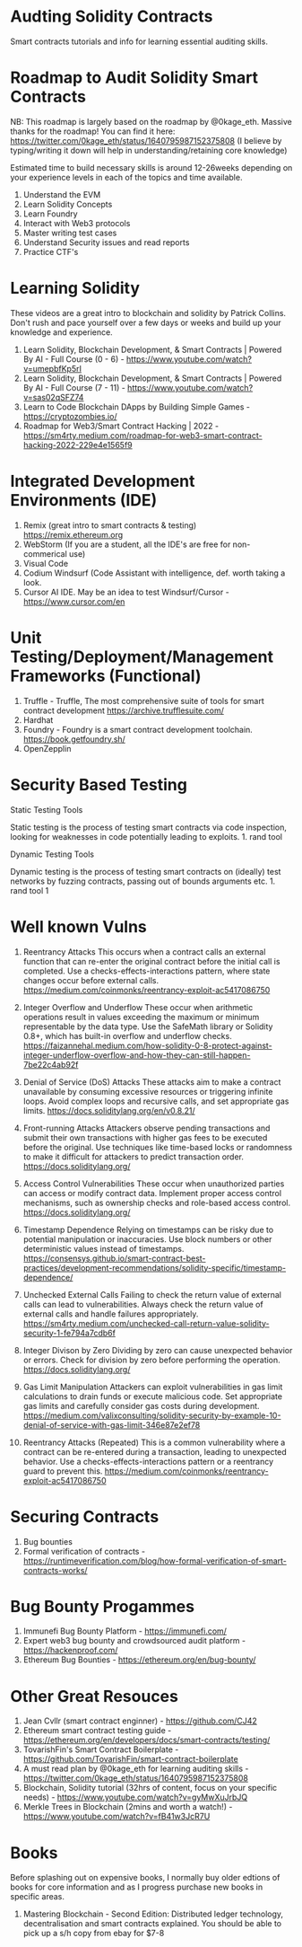 # Audting Solidity Contracts
Smart contracts tutorials and info for learning essential auditing skills. 

Roadmap to Audit Solidity Smart Contracts
=========================================

NB: This roadmap is largely based on the roadmap by @0kage_eth. Massive thanks for the roadmap! You can find it here: https://twitter.com/0kage_eth/status/1640795987152375808 (I believe by typing/writing it down will help in understanding/retaining core knowledge)

Estimated time to build necessary skills is around 12-26weeks depending on your experience levels in each of the topics and time available.

1. Understand the EVM 
2. Learn Solidity Concepts
3. Learn Foundry
4. Interact with Web3 protocols
5. Master writing test cases
6. Understand Security issues and read reports
7. Practice CTF's

  Learning Solidity
  =================

  These videos are a great intro to blockchain and solidity by Patrick Collins. Don't rush and pace yourself over a few days or weeks and build up your 
  knowledge and experience. 
  
  1. Learn Solidity, Blockchain Development, & Smart Contracts | Powered By AI - Full Course (0 - 6) - https://www.youtube.com/watch?v=umepbfKp5rI
  2. Learn Solidity, Blockchain Development, & Smart Contracts | Powered By AI - Full Course (7 - 11) - https://www.youtube.com/watch?v=sas02qSFZ74
  3. Learn to Code Blockchain DApps by Building Simple Games - https://cryptozombies.io/
  4. Roadmap for Web3/Smart Contract Hacking | 2022 - https://sm4rty.medium.com/roadmap-for-web3-smart-contract-hacking-2022-229e4e1565f9

  Integrated Development Environments (IDE)
  ===================================
   1. Remix (great intro to smart contracts & testing) https://remix.ethereum.org
   2. WebStorm (If you are a student, all the IDE's are free for non-commerical use)
   3. Visual Code
   4. Codium Windsurf (Code Assistant with intelligence, def. worth taking a look.
   5. Cursor AI IDE. May be an idea to test Windsurf/Cursor - https://www.cursor.com/en
    
  Unit Testing/Deployment/Management Frameworks (Functional)
  ==================
   1. Truffle - Truffle, The most comprehensive suite of tools for smart contract development https://archive.trufflesuite.com/
   3. Hardhat
   4. Foundry - Foundry is a smart contract development toolchain. https://book.getfoundry.sh/
   6. OpenZepplin
    
  Security Based Testing
  ======================
   Static Testing Tools
    
   Static testing is the process of testing smart contracts via code inspection, looking for weaknesses in code potentially leading to exploits.
     1. rand tool
    
   Dynamic Testing Tools
    
   Dynamic testing is the process of testing smart contracts on (ideally) test networks by fuzzing contracts, passing out of bounds arguments etc. 
     1. rand tool 1
      
  Well known Vulns
  ================  
  
  1. Reentrancy Attacks
     This occurs when a contract calls an external function that can re-enter the original contract before the initial call is completed.
     Use a checks-effects-interactions pattern, where state changes occur before external calls.
     https://medium.com/coinmonks/reentrancy-exploit-ac5417086750

  2. Integer Overflow and Underflow
     These occur when arithmetic operations result in values exceeding the maximum or minimum representable by the data type.
     Use the SafeMath library or Solidity 0.8+, which has built-in overflow and underflow checks.
     https://faizannehal.medium.com/how-solidity-0-8-protect-against-integer-underflow-overflow-and-how-they-can-still-happen-7be22c4ab92f

  3. Denial of Service (DoS) Attacks
     These attacks aim to make a contract unavailable by consuming excessive resources or triggering infinite loops.
     Avoid complex loops and recursive calls, and set appropriate gas limits.
     https://docs.soliditylang.org/en/v0.8.21/

  4. Front-running Attacks
     Attackers observe pending transactions and submit their own transactions with higher gas fees to be executed before the original.
     Use techniques like time-based locks or randomness to make it difficult for attackers to predict transaction order.
     https://docs.soliditylang.org/

  5. Access Control Vulnerabilities
     These occur when unauthorized parties can access or modify contract data.
     Implement proper access control mechanisms, such as ownership checks and role-based access control.
     https://docs.soliditylang.org/

  6. Timestamp Dependence
     Relying on timestamps can be risky due to potential manipulation or inaccuracies.
     Use block numbers or other deterministic values instead of timestamps.
     https://consensys.github.io/smart-contract-best-practices/development-recommendations/solidity-specific/timestamp-dependence/

  7. Unchecked External Calls
     Failing to check the return value of external calls can lead to vulnerabilities.
     Always check the return value of external calls and handle failures appropriately.
     https://sm4rty.medium.com/unchecked-call-return-value-solidity-security-1-fe794a7cdb6f

  8. Integer Divison by Zero
     Dividing by zero can cause unexpected behavior or errors.
     Check for division by zero before performing the operation.
     https://docs.soliditylang.org/

  9. Gas Limit Manipulation
     Attackers can exploit vulnerabilities in gas limit calculations to drain funds or execute malicious code.
     Set appropriate gas limits and carefully consider gas costs during development.
     https://medium.com/valixconsulting/solidity-security-by-example-10-denial-of-service-with-gas-limit-346e87e2ef78

  10. Reentrancy Attacks (Repeated)
      This is a common vulnerability where a contract can be re-entered during a transaction, leading to unexpected behavior.
      Use a checks-effects-interactions pattern or a reentrancy guard to prevent this.
      https://medium.com/coinmonks/reentrancy-exploit-ac5417086750

    
  Securing Contracts
  ==================
   1. Bug bounties
   2. Formal verification of contracts - https://runtimeverification.com/blog/how-formal-verification-of-smart-contracts-works/

  Bug Bounty Progammes
  ====================

  1. Immunefi Bug Bounty Platform - https://immunefi.com/
  2. Expert web3 bug bounty and crowdsourced audit platform  - https://hackenproof.com/
  3. Ethereum Bug Bounties - https://ethereum.org/en/bug-bounty/ 
   
  Other Great Resouces
  ====================
   1.  Jean Cvllr (smart contract enginner) - https://github.com/CJ42
   2.  Ethereum smart contract testing guide - https://ethereum.org/en/developers/docs/smart-contracts/testing/
   3.  TovarishFin's Smart Contract Boilerplate - https://github.com/TovarishFin/smart-contract-boilerplate
   4.  A must read plan by @0kage_eth for learning auditing skills - https://twitter.com/0kage_eth/status/1640795987152375808
   5.  Blockchain, Solidity tutorial (32hrs of content, focus on your specific needs) - https://www.youtube.com/watch?v=gyMwXuJrbJQ
   6.  Merkle Trees in Blockchain (2mins and worth a watch!) - https://www.youtube.com/watch?v=fB41w3JcR7U
    

  Books
  =====
  
  Before splashing out on expensive books, I normally buy older edtions of books for core information and as I progress purchase new books in specific areas. 
  
  1.  Mastering Blockchain - Second Edition: Distributed ledger technology, decentralisation and smart contracts explained. You should be able to pick up a s/h copy from ebay for $7-8




